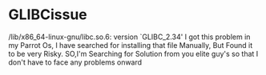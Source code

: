 # GLIBCissue
/lib/x86_64-linux-gnu/libc.so.6: version `GLIBC_2.34' 
I got this problem in my Parrot Os, I have searched for installing that file Manually,
But Found it to be very Risky. SO,I'm Searching for Solution from you elite guy's so that I don't have to face any problems onward
